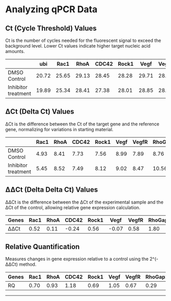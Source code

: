 
# Analyzing qPCR Data

## Ct (Cycle Threshold) Values
Ct is the number of cycles needed for the fluorescent signal to exceed the background level. Lower Ct values indicate higher target nucleic acid amounts.

|                      | ubi   | Rac1  | RhoA  | CDC42 | Rock1 | Vegf  | VegfR | RhoGap24l/2 |
| -------------------- | ----- | ----- | ----- | ----- | ----- | ----- | ----- | ----------- |
| DMSO Control         | 20.72 | 25.65 | 29.13 | 28.45 | 28.28 | 29.71 | 28.61 | 29.48       |
| Inhibitor treatment  | 19.89 | 25.34 | 28.41 | 27.38 | 28.01 | 28.85 | 28.36 | 30.45       |


## ΔCt (Delta Ct) Values
ΔCt is the difference between the Ct of the target gene and the reference gene, normalizing for variations in starting material.

|                      | Rac1 | RhoA | CDC42 | Rock1 | Vegf | VegfR | RhoGap24l/2 |
| -------------------- | ---- | ---- | ----- | ----- | ---- | ----- | ----------- |
| DMSO Control         | 4.93 | 8.41 | 7.73  | 7.56  | 8.99 | 7.89  | 8.76        |
| Inhibitor treatment  | 5.45 | 8.52 | 7.49  | 8.12  | 9.02 | 8.47  | 10.56       |


## ΔΔCt (Delta Delta Ct) Values
ΔΔCt is the difference between the ΔCt of the experimental sample and the ΔCt of the control, allowing relative gene expression calculation.

| Genes | Rac1 | RhoA | CDC42  | Rock1 | Vegf   | VegfR | RhoGap24l/2 |
| ----- | ---- | ---- | ------ | ----- | ------ | ----- | ----------- |
| ΔΔCt  | 0.52 | 0.11 | \-0.24 | 0.56  | \-0.07 | 0.58  | 1.80        |


## Relative Quantification
Measures changes in gene expression relative to a control using the 2^(-ΔΔCt) method.

| Genes | Rac1 | RhoA | CDC42 | Rock1 | Vegf | VegfR | RhoGap24l/2 |
| ----- | ---- | ---- | ----- | ----- | ---- | ----- | ----------- |
| RQ    | 0.70 | 0.93 | 1.18  | 0.69  | 1.05 | 0.67  | 0.29        |

---

